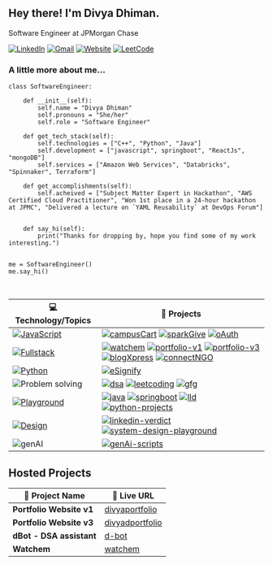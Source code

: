 ## Hey there! I'm Divya Dhiman.

Software Engineer at JPMorgan Chase

[![LinkedIn](https://img.shields.io/static/v1?label=&message=Linkedin&color=FFFFFF)](https://www.linkedin.com/in/divya-dhiman/)
[![Gmail](https://img.shields.io/static/v1?label=&message=Gmail&color=FFFFFF&logo=Gmail)](mailto:dhimandivya713@gmail.com)
[![Website](https://img.shields.io/static/v1?label=&message=Portfolio&color=FFFFFF&logo=rocket)](https://divyaportfolio.netlify.app/)
[![LeetCode](https://img.shields.io/badge/dynamic/json?style=plastic&labelColor=white&color=%23ffa116&label=Solved&query=solvedOverTotal&url=https%3A%2F%2Fleetcode-badge.vercel.app%2Fapi%2Fusers%2Fdivyadhimaan&logo=leetcode&logoColor=yellow)](https://leetcode.com/divyadhimaan/)



### A little more about me...
```
class SoftwareEngineer:

    def __init__(self):
        self.name = "Divya Dhiman"
        self.pronouns = "She/her"
        self.role = "Software Engineer"

    def get_tech_stack(self):
        self.technologies = ["C++", "Python", "Java"]
        self.development = ["javascript", springboot", "ReactJs", "mongoDB"]
        self.services = ["Amazon Web Services", "Databricks", "Spinnaker", Terraform"]

    def get_accomplishments(self):
        self.acheived = ["Subject Matter Expert in Hackathon", "AWS Certified Cloud Practitioner", "Won 1st place in a 24-hour hackathon at JPMC", "Delivered a lecture on `YAML Reusability` at DevOps Forum"]
        

    def say_hi(self):
        print("Thanks for dropping by, hope you find some of my work interesting.")


me = SoftwareEngineer()
me.say_hi()

```

<br/>

| 💻 **Technology/Topics**                                                                                                                           | 🚀 **Projects**                                                                                                                                                                                                                                                                                                                                                                                                                                                                                                                                                                                                                                                                                                                                                                               |
|----------------------------------------------------------------------------------------------------------------------------------------------------|-----------------------------------------------------------------------------------------------------------------------------------------------------------------------------------------------------------------------------------------------------------------------------------------------------------------------------------------------------------------------------------------------------------------------------------------------------------------------------------------------------------------------------------------------------------------------------------------------------------------------------------------------------------------------------------------------------------------------------------------------------------------------------------------------|
| [![JavaScript](https://img.shields.io/static/v1?label=&message=JavaScript&color=F7DF1E&logo=JavaScript&logoColor=FFFFFF)](https://javascript.info/) | [![campusCart](https://img.shields.io/static/v1?label=&message=campusCart&color=000605&logo=github&logoColor=FFFFFF&labelColor=000605)](https://github.com/divyadhimaan/campusCart) [![sparkGive](https://img.shields.io/static/v1?label=&message=sparkGive&color=000605&logo=github&logoColor=FFFFFF&labelColor=000605)](https://github.com/divyadhimaan/sparkGive) [![oAuth](https://img.shields.io/static/v1?label=&message=OAuth-secrets&color=000605&logo=github&logoColor=FFFFFF&labelColor=000605)](https://github.com/divyadhimaan/Authentication-Secrets)                                                                                                                                                                                                                            |
| [![Fullstack](https://img.shields.io/static/v1?label=&message=Fullstack&color=61DAFB&logo=React&logoColor=FFFFFF)](https://reactjs.org/)                   | [![watchem](https://img.shields.io/static/v1?label=&message=watchem&color=000605&logo=github&logoColor=FFFFFF&labelColor=000605)](https://github.com/divyadhimaan/watch-em) [![portfolio-v1](https://img.shields.io/static/v1?label=&message=portfolio-v1&color=000605&logo=github&logoColor=FFFFFF&labelColor=000605)](https://github.com/divyadhimaan/Portfolio-Website-V1) [![portfolio-v3](https://img.shields.io/static/v1?label=&message=portfolio-v3&color=000605&logo=github&logoColor=FFFFFF&labelColor=000605)](https://github.com/divyadhimaan/Portfolio-Website-V3) [![blogXpress](https://img.shields.io/static/v1?label=&message=blogXpress&color=000605&logo=github&logoColor=FFFFFF&labelColor=000605)](https://github.com/divyadhimaan/blogXpress) [![connectNGO](https://img.shields.io/static/v1?label=&message=connectNGO&color=000605&logo=github&logoColor=FFFFFF&labelColor=000605)](https://github.com/divyadhimaan/connectNGO)                                                                                                                                                                                                                      |
| [![Python](https://img.shields.io/static/v1?label=&message=Python&color=3776AB&logo=Python&logoColor=FFFFFF)](https://www.python.org/)             | [![eSignify](https://img.shields.io/static/v1?label=&message=eSignify&color=000605&logo=github&logoColor=FFFFFF&labelColor=000605)](https://github.com/divyadhimaan/eSignify)                                                                                                                                                                                                                                                                                                                                                                                                                                                                                                                                                                                                                 |
| ![Problem solving](https://img.shields.io/static/v1?label=&message=Problem%20solving&color=FFA116&logo=LeetCode&logoColor=FFFFFF)                  | [![dsa](https://img.shields.io/static/v1?label=&message=algo-vault&color=000605&logo=github&logoColor=FFFFFF&labelColor=000605)](https://github.com/divyadhimaan/algo-vault)  [![leetcoding](https://img.shields.io/static/v1?label=&message=leetcoding&color=000605&logo=github&logoColor=FFFFFF&labelColor=000605)](https://github.com/divyadhimaan/leetcoding) [![gfg](https://img.shields.io/static/v1?label=&message=GeeksForGeeks&color=000605&logo=github&logoColor=FFFFFF&labelColor=000605)](https://github.com/divyadhimaan/GeeksForGeeks)                                          |
| [![Playground](https://img.shields.io/static/v1?label=&message=playground&color=FF5C83&logo=codecrafters&logoColor=FFFFFF)](https://www.python.org/)           | [![java](https://img.shields.io/static/v1?label=&message=java-playground&color=000605&logo=github&logoColor=FFFFFF&labelColor=000605)](https://github.com/divyadhimaan/java-playground) [![springboot](https://img.shields.io/static/v1?label=&message=springboot-playground&color=000605&logo=github&logoColor=FFFFFF&labelColor=000605)](https://github.com/divyadhimaan/springboot-playground) [![lld](https://img.shields.io/static/v1?label=&message=lld-playground&color=000605&logo=github&logoColor=FFFFFF&labelColor=000605)](https://github.com/divyadhimaan/lld-playground) [![python-projects](https://img.shields.io/static/v1?label=&message=python-playground&color=000605&logo=github&logoColor=FFFFFF&labelColor=000605)](https://github.com/divyadhimaan/python-playground) |
| [![Design](https://img.shields.io/static/v1?label=&message=Design&color=4EAA25&logo=blackmagicdesign&logoColor=FFFFFF)](https://reactjs.org/)      | [![linkedin-verdict](https://img.shields.io/static/v1?label=&message=linkedin-verdict&color=000605&logo=github&logoColor=FFFFFF&labelColor=000605)](https://github.com/divyadhimaan/linkedin-verdict-design)  [![system-design-playground](https://img.shields.io/static/v1?label=&message=system-design-playground&color=000605&logo=github&logoColor=FFFFFF&labelColor=000605)](https://github.com/divyadhimaan/system-design-playground)               |
| ![genAI](https://img.shields.io/static/v1?label=&message=genAI&color=808080&logo=openai&logoColor=FFFFFF) | [![genAi-scripts](https://img.shields.io/static/v1?label=&message=genAI-scripts&color=000605&logo=github&logoColor=FFFFFF&labelColor=000605)](https://github.com/divyadhimaan/genAI-scripts) |


## Hosted Projects
| 🚀 **Project Name**              | 🔗 **Live URL**                                                   |
| -------------------------------- | ----------------------------------------------------------------- |
| **Portfolio Website v1**         | [divyaportfolio](https://divyaportfolio.netlify.app) |
| **Portfolio Website v3**         | [divyadportfolio](https://divyadportfolio.vercel.app) |
| **dBot - DSA assistant**         | [d-bot](https://d-bot-jet.vercel.app)                                  |
| **Watchem**         | [watchem](https://watchem.vercel.app)                                  |
